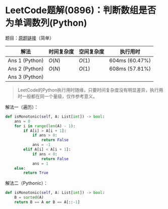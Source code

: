# LeetCode题解(0896)：判断数组是否为单调数列(Python)

题目：[原题链接](https://leetcode-cn.com/problems/monotonic-array/)（简单）

| 解法           | 时间复杂度 | 空间复杂度 | 执行用时       |
| -------------- | ---------- | ---------- | -------------- |
| Ans 1 (Python) | $O(N)$     | $O(1)$     | 604ms (60.47%) |
| Ans 2 (Python) | $O(N)$     | $O(1)$     | 608ms (57.81%) |
| Ans 3 (Python) |            |            |                |

>  LeetCode的Python执行用时随缘，只要时间复杂度没有明显差异，执行用时一般都在同一个量级，仅作参考意义。

解法一（遍历）：

```python
def isMonotonic(self, A: List[int]) -> bool:
    ans = 0
    for i in range(len(A) - 1):
        if A[i] > A[i + 1]:
            if ans > 0:
                return False
            ans = -1
        elif A[i] < A[i + 1]:
            if ans < 0:
                return False
            ans = 1
    else:
        return True
```

解法二（Pythonic）：

```python
def isMonotonic(self, A: List[int]) -> bool:
    B = sorted(A)
    return B == A or B == A[::-1]
```